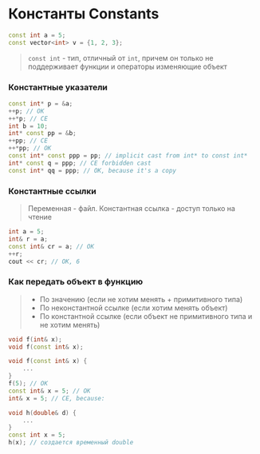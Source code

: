 # Константы Constants
```c++
const int a = 5;
const vector<int> v = {1, 2, 3};
```
> ``const int`` - тип, отличный от ``int``, причем он только не поддерживает функции и операторы изменяющие объект

### Константные указатели

```c++
const int* p = &a;
++p; // OK
++*p; // CE
int b = 10;
int* const pp = &b;
++pp; // CE
++*pp; // OK
const int* const ppp = pp; // implicit cast from int* to const int*
int* const q = ppp; // CE forbidden cast
const int* qq = ppp; // OK, because it's a copy
```
### Константные ссылки
> Переменная - файл. Константная ссылка - доступ только на чтение
```c++
int a = 5;
int& r = a;
const int& cr = a; // OK
++r;
cout << cr; // OK, 6
```

### Как передать объект в функцию
> * По значению (если не хотим менять + примитивного типа)
> * По неконстантной ссылке  (если хотим менять объект)
> * По константной ссылке (если объект не примитивного типа и не хотим менять)

```c++
void f(int& x);
void f(const int& x);
```

```c++
void f(const int& x) {
    ...
}
f(5); // OK
const int& x = 5; // OK 
int& x = 5; // CE, because:

void h(double& d) {
    ...
}
const int x = 5;
h(x); // создается временный double
```

